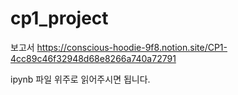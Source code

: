# cp1_project

보고서 https://conscious-hoodie-9f8.notion.site/CP1-4cc89c46f32948d68e8266a740a72791

ipynb 파일 위주로 읽어주시면 됩니다.
